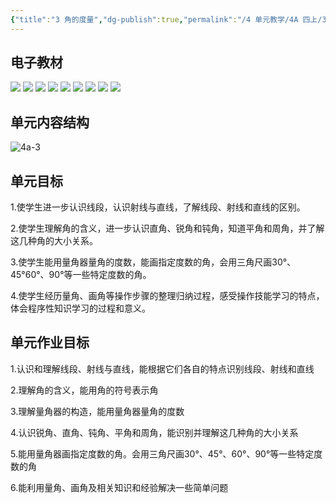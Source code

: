 ```yaml
---
{"title":"3 角的度量","dg-publish":true,"permalink":"/4 单元教学/4A 四上/3 角的度量/","dgPassFrontmatter":true,"noteIcon":""}
---
```



## 电子教材


<p class="grid-4">
	<img loading="lazy" decoding="async" src="https://book.pep.com.cn/1221001401141/files/mobile/44.jpg">
	<img loading="lazy" decoding="async" src="https://book.pep.com.cn/1221001401141/files/mobile/45.jpg">
	<img loading="lazy" decoding="async" src="https://book.pep.com.cn/1221001401141/files/mobile/46.jpg">
	<img loading="lazy" decoding="async" src="https://book.pep.com.cn/1221001401141/files/mobile/47.jpg">
	<img loading="lazy" decoding="async" src="https://book.pep.com.cn/1221001401141/files/mobile/48.jpg">
	<img loading="lazy" decoding="async" src="https://book.pep.com.cn/1221001401141/files/mobile/49.jpg">
	<img loading="lazy" decoding="async" src="https://book.pep.com.cn/1221001401141/files/mobile/50.jpg">
	<img loading="lazy" decoding="async" src="https://book.pep.com.cn/1221001401141/files/mobile/51.jpg">
	<img loading="lazy" decoding="async" src="https://book.pep.com.cn/1221001401141/files/mobile/52.jpg">
</p>

## 单元内容结构

![4a-3](https://r2.edui123.com/2023/05/4a-3.png)

## 单元目标

1.使学生进一步认识线段，认识射线与直线，了解线段、射线和直线的区别。

2.使学生理解角的含义，进一步认识直角、锐角和钝角，知道平角和周角，并了解这几种角的大小关系。

3.使学生能用量角器量角的度数，能画指定度数的角，会用三角尺画30°、45°60°、90°等一些特定度数的角。

4.使学生经历量角、画角等操作步骤的整理归纳过程，感受操作技能学习的特点，体会程序性知识学习的过程和意义。

## 单元作业目标

1.认识和理解线段、射线与直线，能根据它们各自的特点识别线段、射线和直线

2.理解角的含义，能用角的符号表示角

3.理解量角器的构造，能用量角器量角的度数

4.认识锐角、直角、钝角、平角和周角，能识别并理解这几种角的大小关系

5.能用量角器画指定度数的角。会用三角尺画30°、45°、60°、90°等一些特定度数的角

6.能利用量角、画角及相关知识和经验解决一些简单问题


